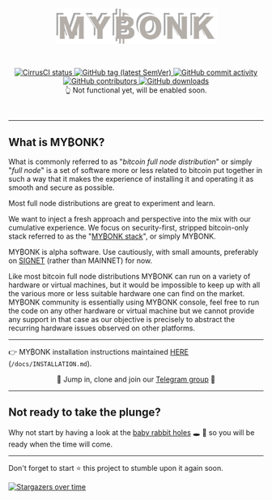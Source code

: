 <p align="center">
<img
    width="320"
    src="docs/img/mybonk_label.png"
    alt="MYBONK logo">
</p>
<br/>
<p align="center">
    <a href="https://cirrus-ci.com/github/mybonk/mybonk-core" target="_blank">
        <img src="https://api.cirrus-ci.com/github/mybonk/mybonk-core.svg?branch=master" alt="CirrusCI status">
    </a>
    <a href="https://github.com/mybonk/mybonk-core/releases/latest" target="_blank">
        <img src="https://img.shields.io/github/v/release/mybonk/mybonk-core" alt="GitHub tag (latest SemVer)">
    </a>
    <a href="https://github.com/mybonk/mybonk-core/commits/master" target="_blank">
        <img src="https://img.shields.io/github/commit-activity/y/mybonk/mybonk-core" alt="GitHub commit activity">
    </a>
    <a href="https://github.com/mybonk/mybonk-core/graphs/contributors" target="_blank">
        <img src="https://img.shields.io/github/contributors-anon/mybonk/mybonk-core" alt="GitHub contributors">
    </a>
    <a href="https://github.com/mybonk/mybonk-core/releases" target="_blank">
        <img src="https://img.shields.io/github/downloads/mybonk/mybonk-core/total" alt="GitHub downloads">
    </a>
    <br/>
    👆 Not functional yet, will be enabled soon.
</p>
<br/>


----
What is MY₿ONK? 
----

What is commonly referred to as "*bitcoin full node distribution*" or simply "*full node*" is a set of software more or less related to bitcoin put together in such a way that it makes the experience of installing it and operating it as smooth and secure as possible.


Most full node distributions are great to experiment and learn. 

We want to inject a fresh approach and perspective into the mix with our cumulative experience.
We focus on security-first, stripped bitcoin-only stack referred to as the "[MY₿ONK stack](/docs/MYBONK_stack.md)", or simply MY₿ONK.

MY₿ONK is alpha software. Use cautiously, with small amounts, preferably on [SIGNET](https://en.bitcoin.it/wiki/Signet) (rather than MAINNET) for now.

Like most bitcoin full node distributions MY₿ONK can run on a variety of hardware or virtual machines, but it would be impossible to keep up with all the various more or less suitable hardware one can find on the market. MY₿ONK community is essentially using MY₿ONK console, feel free to run the code on any other hardware or virtual machine but we cannot provide any support in that case as our objective is precisely to abstract the recurring hardware issues observed on other platforms.


----


👉 MY₿ONK installation instructions maintained [HERE](/docs/INSTALLATION.md) (```/docs/INSTALLATION.md```).

<p align="center">
🫵 Jump in, clone and join our <a href="https://t.me/mybonk_build" target="_blank">Telegram group</a> 💪
</p>

----

Not ready to take the plunge? 
----

 Why not start by having a look at the [baby rabbit holes](/docs/baby-rabbit-holes.md) 🕳 🐇 so you will be ready when the time will come.





----
Don't forget to start ⭐️ this project to stumble upon it again soon.




[![Stargazers over time](https://starchart.cc/mybonk/mybonk-core.svg)](https://starchart.cc/mybonk/mybonk-core)

